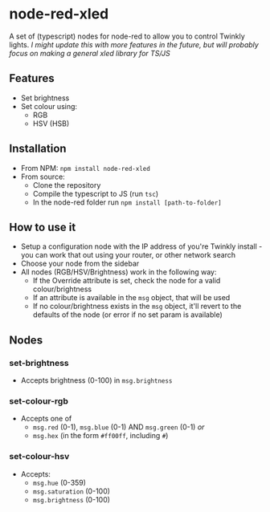 # node-red-xled

A set of (typescript) nodes for node-red to allow you to control Twinkly lights. _I might update this with more features in the future, but will probably focus on making a general xled library for TS/JS_

## Features

- Set brightness
- Set colour using:
  - RGB
  - HSV (HSB)

## Installation

- From NPM: `npm install node-red-xled`
- From source:
  - Clone the repository
  - Compile the typescript to JS (run `tsc`)
  - In the node-red folder run `npm install [path-to-folder]`

## How to use it

- Setup a configuration node with the IP address of you're Twinkly install - you can work that out using your router, or other network search
- Choose your node from the sidebar
- All nodes (RGB/HSV/Brightness) work in the following way:
  - If the Override attribute is set, check the node for a valid colour/brightness
  - If an attribute is available in the `msg` object, that will be used
  - If no colour/brightness exists in the `msg` object, it'll revert to the defaults of the node (or error if no set param is available)

## Nodes

### set-brightness

- Accepts brightness (0-100) in `msg.brightness`

### set-colour-rgb

- Accepts one of
  - `msg.red` (0-1), `msg.blue` (0-1) AND `msg.green` (0-1) _or_
  - `msg.hex` (in the form `#ff00ff`, including `#`)

### set-colour-hsv

- Accepts:
  - `msg.hue` (0-359)
  - `msg.saturation` (0-100)
  - `msg.brightness` (0-100)
